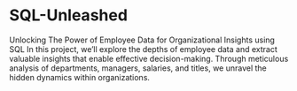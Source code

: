 # SQL-Unleashed
Unlocking The Power of Employee Data for Organizational Insights using SQL
In this project, we’ll explore the depths of employee data and extract valuable 
insights that enable effective decision-making. Through meticulous analysis of departments, 
managers, salaries, and titles, we unravel the hidden dynamics within organizations.
